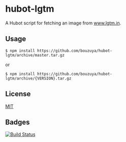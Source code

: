# hubot-lgtm

A Hubot script for fetching an image from www.lgtm.in.

## Usage

    $ npm install https://github.com/bouzuya/hubot-lgtm/archive/master.tar.gz

or

    $ npm install https://github.com/bouzuya/hubot-lgtm/archive/{VERSION}.tar.gz

## License

[MIT](LICENSE)

## Badges

[![Build Status](https://travis-ci.org/bouzuya/hubot-lgtm.svg?branch=master)](https://travis-ci.org/bouzuya/hubot-lgtm)
